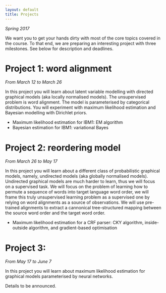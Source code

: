 ```yaml
---
layout: default
title: Projects
---
```


*Spring 2017*

We want you to get your hands dirty with most of the core topics covered in the course. 
To that end, we are preparing an interesting project with three milestones. 
See below for description and deadlines.

# Project 1: word alignment 

*From March 12 to March 26*

In this project you will learn about latent variable modelling with directed graphical models (aka locally normalised models).
The unsupervised problem is word alignment. The model is parameterised by categorical distributions. 
You will experiment with maximum likelihood estimation and Bayesian modelling with Dirichlet priors.

* Maximum likelihood estimation for IBM1: EM algorithm
* Bayesian estimation for IBM1: variational Bayes

# Project 2: reordering model 

*From March 26 to May 17*

In this project you will learn about a different class of probabilistic graphical models, namely, undirected models (aka globally normalised models). 
Undirected graphical models are much harder to learn, thus we will focus on a supervised task. We will focus on the problem of learning how to permute a sequence of words into target language word order, we will frame this truly unsupervised learning problem as a supervised one by relying on word alignments as a source of observations. We will use pre-trained alignments to extract a cannonical tree-structured mapping between the source word order and the target word order. 

* Maximum likelihood estimation for a CRF parser: CKY algorithm, inside-outside algorithm, and gradient-based optimisation

# Project 3:  

*From May 17 to June 7*

In this project you will learn about maximum likelihood estimation for graphical models parameterised by neural networks.

Details to be announced.

